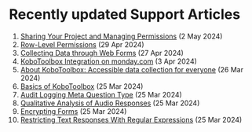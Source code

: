 # Recently updated Support Articles

<!--This page is auto generated using the `scripts/last-updated.py` script, do not update manually-->
1. [Sharing Your Project and Managing Permissions](managing_permissions.md) (2 May 2024)
1. [Row-Level Permissions](row_level_permissions.md) (29 Apr 2024)
1. [Collecting Data through Web Forms](data_through_webforms.md) (27 Apr 2024)
1. [KoboToolbox Integration on monday.com](kobotoolbox_monday_integration.md) (3 Apr 2024)
1. [About KoboToolbox: Accessible data collection for everyone](about_kobotoolbox.md) (26 Mar 2024)
1. [Basics of KoboToolbox](welcome.md) (25 Mar 2024)
1. [Audit Logging Meta Question Type](audit_logging.md) (25 Mar 2024)
1. [Qualitative Analysis of Audio Responses](qualitative_analysis.md) (25 Mar 2024)
1. [Encrypting Forms](encrypting_forms.md) (25 Mar 2024)
1. [Restricting Text Responses With Regular Expressions](restrict_responses.md) (25 Mar 2024)
